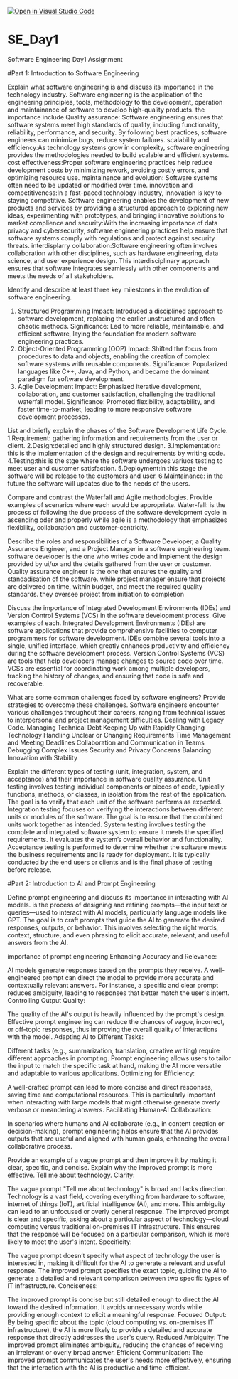 [![Open in Visual Studio Code](https://classroom.github.com/assets/open-in-vscode-2e0aaae1b6195c2367325f4f02e2d04e9abb55f0b24a779b69b11b9e10269abc.svg)](https://classroom.github.com/online_ide?assignment_repo_id=15567377&assignment_repo_type=AssignmentRepo)
# SE_Day1
Software Engineering Day1 Assignment

#Part 1: Introduction to Software Engineering

Explain what software engineering is and discuss its importance in the technology industry.
Software engineering is the application of the engineering principles, tools, methodology to the development, operation and maintainance of software to develop high-quality products.
the importance include 
Quality assurance: Software engineering ensures that software systems meet high standards of quality, including functionality, reliability, performance, and security. By following best practices, software engineers can minimize bugs, reduce system failures.
scalability and efficiency:As technology systems grow in complexity, software engineering provides the methodologies needed to build scalable and efficient systems. 
cost effectiveness:Proper software engineering practices help reduce development costs by minimizing rework, avoiding costly errors, and optimizing resource use.
maintainance and evolution: Software systems often need to be updated or modified over time. 
innovation and competitiveness:In a fast-paced technology industry, innovation is key to staying competitive. Software engineering enables the development of new products and services by providing a structured approach to exploring new ideas, experimenting with prototypes, and bringing innovative solutions to market
complience and security:With the increasing importance of data privacy and cybersecurity, software engineering practices help ensure that software systems comply with regulations and protect against security threats.
interdisplarry collaboration:Software engineering often involves collaboration with other disciplines, such as hardware engineering, data science, and user experience design. This interdisciplinary approach ensures that software integrates seamlessly with other components and meets the needs of all stakeholders.

Identify and describe at least three key milestones in the evolution of software engineering.
1. Structured Programming
Impact: Introduced a disciplined approach to software development, replacing the earlier unstructured and often chaotic methods.
Significance: Led to more reliable, maintainable, and efficient software, laying the foundation for modern software engineering practices.
2. Object-Oriented Programming (OOP)
Impact: Shifted the focus from procedures to data and objects, enabling the creation of complex software systems with reusable components.
Significance: Popularized languages like C++, Java, and Python, and became the dominant paradigm for software development.
3. Agile Development
Impact: Emphasized iterative development, collaboration, and customer satisfaction, challenging the traditional waterfall model.
Significance: Promoted flexibility, adaptability, and faster time-to-market, leading to more responsive software development processes.

List and briefly explain the phases of the Software Development Life Cycle.
1.Requirement: gathering information and requirements from the user or client.
2.Design:detailed and highly structured design.
3.Implementation: this is the implementation of the design and requirements by writing code.
4.Testing:this is the stge where the software undergoes variuos testing to meet user and customer satisfaction.
5.Deployment:in this stage the software will be release to the customers and user.
6.Maintainance: in the future the software will updates due to the needs of the users.

Compare and contrast the Waterfall and Agile methodologies. Provide examples of scenarios where each would be appropriate.
Water-fall: is the process of following the due process of the software development cycle in ascending oder and properly while agile is a methodology that emphasizes flexibility, collaboration and customer-centricity.

Describe the roles and responsibilities of a Software Developer, a Quality Assurance Engineer, and a Project Manager in a software engineering team.
software developer is the one who writes code and implement the design provided by ui/ux and the details gathered from the user or customer.
Quality assurance engineer is the one that ensures the quality and standadisation of the software.
while project manager ensure that projects are delivered on time, within budget, and meet the required quality standards. they oversee project from initiation to completion

Discuss the importance of Integrated Development Environments (IDEs) and Version Control Systems (VCS) in the software development process. Give examples of each.
Integrated Development Environments (IDEs) are software applications that provide comprehensive facilities to computer programmers for software development. IDEs combine several tools into a single, unified interface, which greatly enhances productivity and efficiency during the software development process.
Version Control Systems (VCS) are tools that help developers manage changes to source code over time. VCSs are essential for coordinating work among multiple developers, tracking the history of changes, and ensuring that code is safe and recoverable.


What are some common challenges faced by software engineers? Provide strategies to overcome these challenges.
Software engineers encounter various challenges throughout their careers, ranging from technical issues to interpersonal and project management difficulties.
Dealing with Legacy Code.
Managing Technical Debt
Keeping Up with Rapidly Changing Technology
Handling Unclear or Changing Requirements 
Time Management and Meeting Deadlines
Collaboration and Communication in Teams
Debugging Complex Issues
Security and Privacy Concerns
Balancing Innovation with Stability
 
Explain the different types of testing (unit, integration, system, and acceptance) and their importance in software quality assurance.
Unit testing involves testing individual components or pieces of code, typically functions, methods, or classes, in isolation from the rest of the application. The goal is to verify that each unit of the software performs as expected.
Integration testing focuses on verifying the interactions between different units or modules of the software. The goal is to ensure that the combined units work together as intended.
System testing involves testing the complete and integrated software system to ensure it meets the specified requirements. It evaluates the system’s overall behavior and functionality.
Acceptance testing is performed to determine whether the software meets the business requirements and is ready for deployment. It is typically conducted by the end users or clients and is the final phase of testing before release.


#Part 2: Introduction to AI and Prompt Engineering


Define prompt engineering and discuss its importance in interacting with AI models.
is the process of designing and refining prompts—the input text or queries—used to interact with AI models, particularly language models like GPT. The goal is to craft prompts that guide the AI to generate the desired responses, outputs, or behavior. This involves selecting the right words, context, structure, and even phrasing to elicit accurate, relevant, and useful answers from the AI.

importance of prompt engineering
Enhancing Accuracy and Relevance:

AI models generate responses based on the prompts they receive. A well-engineered prompt can direct the model to provide more accurate and contextually relevant answers. For instance, a specific and clear prompt reduces ambiguity, leading to responses that better match the user's intent.
Controlling Output Quality:

The quality of the AI's output is heavily influenced by the prompt's design. Effective prompt engineering can reduce the chances of vague, incorrect, or off-topic responses, thus improving the overall quality of interactions with the model.
Adapting AI to Different Tasks:

Different tasks (e.g., summarization, translation, creative writing) require different approaches in prompting. Prompt engineering allows users to tailor the input to match the specific task at hand, making the AI more versatile and adaptable to various applications.
Optimizing for Efficiency:

A well-crafted prompt can lead to more concise and direct responses, saving time and computational resources. This is particularly important when interacting with large models that might otherwise generate overly verbose or meandering answers.
Facilitating Human-AI Collaboration:

In scenarios where humans and AI collaborate (e.g., in content creation or decision-making), prompt engineering helps ensure that the AI provides outputs that are useful and aligned with human goals, enhancing the overall collaborative process.

Provide an example of a vague prompt and then improve it by making it clear, specific, and concise. Explain why the improved prompt is more effective.
Tell me about technology.
Clarity:

The vague prompt "Tell me about technology" is broad and lacks direction. Technology is a vast field, covering everything from hardware to software, internet of things (IoT), artificial intelligence (AI), and more. This ambiguity can lead to an unfocused or overly general response.
The improved prompt is clear and specific, asking about a particular aspect of technology—cloud computing versus traditional on-premises IT infrastructure. This ensures that the response will be focused on a particular comparison, which is more likely to meet the user's intent.
Specificity:

The vague prompt doesn’t specify what aspect of technology the user is interested in, making it difficult for the AI to generate a relevant and useful response.
The improved prompt specifies the exact topic, guiding the AI to generate a detailed and relevant comparison between two specific types of IT infrastructure.
Conciseness:

The improved prompt is concise but still detailed enough to direct the AI toward the desired information. It avoids unnecessary words while providing enough context to elicit a meaningful response.
Focused Output: By being specific about the topic (cloud computing vs. on-premises IT infrastructure), the AI is more likely to provide a detailed and accurate response that directly addresses the user's query.
Reduced Ambiguity: The improved prompt eliminates ambiguity, reducing the chances of receiving an irrelevant or overly broad answer.
Efficient Communication: The improved prompt communicates the user's needs more effectively, ensuring that the interaction with the AI is productive and time-efficient.
